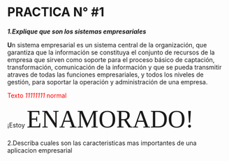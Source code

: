 # PRACTICA N° #1
 ***1.Explique que son los sistemas empresariales***
 
**U**n sistema empresarial es un sistema central de la organización, que garantiza que la información se constituya el conjunto de recursos de la empresa que sirven como soporte para el proceso básico de captación, transformación, comunicación de la información y que se pueda transmitir atraves de todas las funciones empresariales, y todos los niveles de gestión, para soportar la operación y administración de una empresa. 

<span style="color:red">Texto *11111111* normal</span>

¡Estoy <span style="font-family:Papyrus; font-size:4em;">ENAMORADO!</span>

 2.Describa cuales son las caracteristicas mas importantes de una aplicacion empresarial
